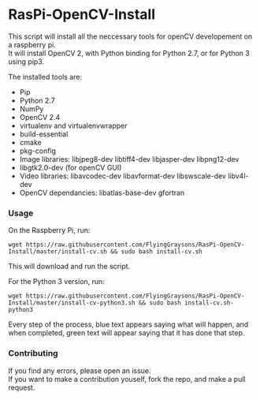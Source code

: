 # RasPi-OpenCV-Install
This script will install all the neccessary tools for openCV developement on a raspberry pi.  
It will install OpenCV 2, with Python binding for Python 2.7, or for Python 3 using pip3.

The installed tools are:
 - Pip
 - Python 2.7
 - NumPy
 - OpenCV 2.4
 - virtualenv and virtualenvwrapper
 - build-essential
 - cmake
 - pkg-config
 - Image libraries: libjpeg8-dev libtiff4-dev libjasper-dev libpng12-dev
 - libgtk2.0-dev (for openCV GUI)
 - Video libraries: libavcodec-dev libavformat-dev libswscale-dev libv4l-dev 
 - OpenCV dependancies: libatlas-base-dev gfortran

### Usage
On the Raspberry Pi, run:  
```
wget https://raw.githubusercontent.com/FlyingGraysons/RasPi-OpenCV-Install/master/install-cv.sh && sudo bash install-cv.sh
```  
This will download and run the script. 

For the Python 3 version, run:  
```
wget https://raw.githubusercontent.com/FlyingGraysons/RasPi-OpenCV-Install/master/install-cv-python3.sh && sudo bash install-cv.sh-python3
```
Every step of the process, blue text appears saying what will happen, and when completed, green text will appear saying that it has done that step. 

### Contributing
If you find any errors, please open an issue.  
If you want to make a contribution youself, fork the repo, and make a pull request. 
